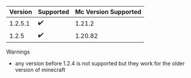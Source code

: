 | Version | Supported          | Mc Version Supported |
| ------- | ------------------ |---------|
|  1.2.5.1  | :heavy_check_mark: | 1.21.2 |
|  1.2.5  | :heavy_check_mark: | 1.20.82 |

Warnings

- any version before 1.2.4 is not supported but they work for the older version of minecraft
